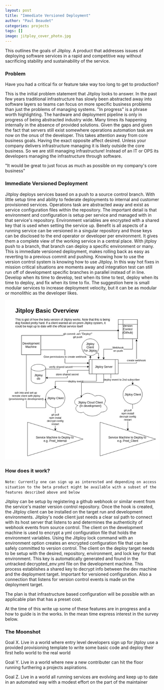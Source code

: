 ```yaml
---
layout: post
title: "Immediate Versioned Deployment"
author: "Paul Beaudet"
categories: projects
tags: []
image: jitploy_cover_photo.jpg
---
```


This outlines the goals of Jitploy. A product that addresses issues of deploying software services in a rapid and competitive way without sacrificing stability and sustainability of the service.

### Problem

Have you had a critical fix or feature take way too long to get to production?

This is the initial problem statement that Jitploy looks to answer. In the past few years traditional infrastructure has slowly been abstracted away into software layers so teams can focus on more specific business problems than just the problems of managing systems. "In progress" is a phrase worth highlighting. The hardware and deployment pipeline is only in progress of being abstracted industry wide. Many times its happening internally in the absence of provided solutions. Given the gaps and given the fact that servers still exist somewhere operations automation task are now on the onus of the developer. This takes attention away from core business goals. Having the exact opposite affect desired. Unless your company delivers infrastructure managing it is likely outside the core business. So we are still managing infrastructure! Instead of an IT or OPS its developers managing the infrastructure through software.

"It would be great to just focus as much as possible on my company's core business"

### Immediate Versioned Deployment

Jitploy deploys services based on a push to a source control branch. With little setup time and ability to federate deployments to internal and customer provisioned services. Operations task are abstracted away and exist as service configuration files within the repository. The important detail is that environment and configuration is setup per service and managed with in that service's repository. Environment variables are encrypted with a shared key that is used when setting the service up. Benefit is all aspects of a running service can be versioned in a singular repository and those keys can be disclosed to the end operator or developer per environment. It gives them a complete view of the working service in a central place. With jitploy push to a branch, that branch can deploy a specific environment or many. This is immediate versioned deployment, makes rolling back as easy as reverting to a previous commit and pushing. Knowing how to use the version control system is knowing how to use Jitploy. In this way hot fixes in mission critical situations are moments away and integration test can still run off of development specific branches in parallel instead of in line. Develop when its time to develop, test when its time to test, deploy when its time to deploy, and fix when its time to fix. The suggestion here is small modular services to increase deployment velocity, but it can be as modular or monolithic as the developer likes.

![jitploy_diagram](/assets/img/jitploy_diagram.jpg)

### How does it work?

 `Note: Currently one can sign up as interested and depending on access situation to the beta product might be available with a subset of the features described above and below`

Jitploy can be setup by registering a github webhook or similar event from the service's master version control repository. Once the hook is created, the Jitploy client can be installed on the target run and development environments. Jitploy's node client just needs a clear ssl path to connect with its host server that listens to and determines the authenticity of webhook events from source control. The client on the development machine is used to encrypt a yml configuration file that holds the environment variables. Using the Jitploy lock command with an environment option creates an encrypted configuration file that can be safely committed to version control. The client on the deploy target needs to be setup with the desired, repository, environment, and lock key for that environment. This key is automatically generated and found in the untracked decrypted_env.yml file on the development machine. This process establishes a shared key to decrypt info between the dev machine and the deployment target. Important for versioned configuration. Also a connection that listens for version control events is made on the deployment target.

The plan is that infrastructure based configuration will be possible with an applicable plan that has a preset cost.

At the time of this write up some of these features are in progress and a how to guide is in the works. In the mean time express interest in the survey below.

### The Moonshot

Goal X. Live in a world where entry level developers sign up for jitploy use a provided provisioning template to write some basic code and deploy their first hello world to the real world

Goal Y. Live in a world where new a new contributer can hit the floor running furthering a projects aspirations.

Goal Z. Live in a world all running services are evolving and keep up to date in an automated way with a modest effort on the part of the maintainer

<script>(function(t,e,s,n){var o,a,c;t.SMCX=t.SMCX||[],e.getElementById(n)||(o=e.getElementsByTagName(s),a=o[o.length-1],c=e.createElement(s),c.type="text/javascript",c.async=!0,c.id=n,c.src=["https:"===location.protocol?"https://":"http://","widget.surveymonkey.com/collect/website/js/tRaiETqnLgj758hTBazgd4RfAc4LbLy4SQyG5gfT_2BDh253ZdoU8Ceik1dkLaAwV4.js"].join(""),a.parentNode.insertBefore(c,a))})(window,document,"script","smcx-sdk");</script>
